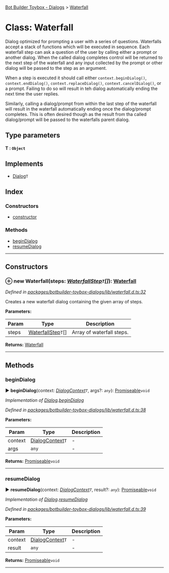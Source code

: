 [Bot Builder Toybox - Dialogs](../README.md) > [Waterfall](../classes/botbuilder_toybox_dialogs.waterfall.md)



# Class: Waterfall


Dialog optimized for prompting a user with a series of questions. Waterfalls accept a stack of functions which will be executed in sequence. Each waterfall step can ask a question of the user by calling either a prompt or another dialog. When the called dialog completes control will be returned to the next step of the waterfall and any input collected by the prompt or other dialog will be passed to the step as an argument.

When a step is executed it should call either `context.beginDialog()`, `context.endDialog()`, `context.replaceDialog()`, `context.cancelDialog()`, or a prompt. Failing to do so will result in teh dialog automatically ending the next time the user replies.

Similarly, calling a dialog/prompt from within the last step of the waterfall will result in the waterfall automatically ending once the dialog/prompt completes. This is often desired though as the result from tha called dialog/prompt will be passed to the waterfalls parent dialog.

## Type parameters
#### T :  `Object`
## Implements

* [Dialog](../interfaces/botbuilder_toybox_dialogs.dialog.md)`T`

## Index

### Constructors

* [constructor](botbuilder_toybox_dialogs.waterfall.md#constructor)


### Methods

* [beginDialog](botbuilder_toybox_dialogs.waterfall.md#begindialog)
* [resumeDialog](botbuilder_toybox_dialogs.waterfall.md#resumedialog)



---
## Constructors
<a id="constructor"></a>


### ⊕ **new Waterfall**(steps: *[WaterfallStep](../#waterfallstep)`T`[]*): [Waterfall](botbuilder_toybox_dialogs.waterfall.md)


*Defined in [packages/botbuilder-toybox-dialogs/lib/waterfall.d.ts:32](https://github.com/Stevenic/botbuilder-toybox/blob/ef10ea3/packages/botbuilder-toybox-dialogs/lib/waterfall.d.ts#L32)*



Creates a new waterfall dialog containing the given array of steps.


**Parameters:**

| Param | Type | Description |
| ------ | ------ | ------ |
| steps | [WaterfallStep](../#waterfallstep)`T`[]   |  Array of waterfall steps. |





**Returns:** [Waterfall](botbuilder_toybox_dialogs.waterfall.md)

---


## Methods
<a id="begindialog"></a>

###  beginDialog

► **beginDialog**(context: *[DialogContext](../interfaces/botbuilder_toybox_dialogs.dialogcontext.md)`T`*, args?: *`any`*): [Promiseable]()`void`



*Implementation of [Dialog](../interfaces/botbuilder_toybox_dialogs.dialog.md).[beginDialog](../interfaces/botbuilder_toybox_dialogs.dialog.md#begindialog)*

*Defined in [packages/botbuilder-toybox-dialogs/lib/waterfall.d.ts:38](https://github.com/Stevenic/botbuilder-toybox/blob/ef10ea3/packages/botbuilder-toybox-dialogs/lib/waterfall.d.ts#L38)*



**Parameters:**

| Param | Type | Description |
| ------ | ------ | ------ |
| context | [DialogContext](../interfaces/botbuilder_toybox_dialogs.dialogcontext.md)`T`   |  - |
| args | `any`   |  - |





**Returns:** [Promiseable]()`void`





___

<a id="resumedialog"></a>

###  resumeDialog

► **resumeDialog**(context: *[DialogContext](../interfaces/botbuilder_toybox_dialogs.dialogcontext.md)`T`*, result?: *`any`*): [Promiseable]()`void`



*Implementation of [Dialog](../interfaces/botbuilder_toybox_dialogs.dialog.md).[resumeDialog](../interfaces/botbuilder_toybox_dialogs.dialog.md#resumedialog)*

*Defined in [packages/botbuilder-toybox-dialogs/lib/waterfall.d.ts:39](https://github.com/Stevenic/botbuilder-toybox/blob/ef10ea3/packages/botbuilder-toybox-dialogs/lib/waterfall.d.ts#L39)*



**Parameters:**

| Param | Type | Description |
| ------ | ------ | ------ |
| context | [DialogContext](../interfaces/botbuilder_toybox_dialogs.dialogcontext.md)`T`   |  - |
| result | `any`   |  - |





**Returns:** [Promiseable]()`void`





___


